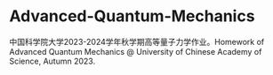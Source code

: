 # Advanced-Quantum-Mechanics
中国科学院大学2023-2024学年秋学期高等量子力学作业。Homework of Advanced Quantum Mechanics @ University of Chinese Academy of Science, Autumn 2023.
